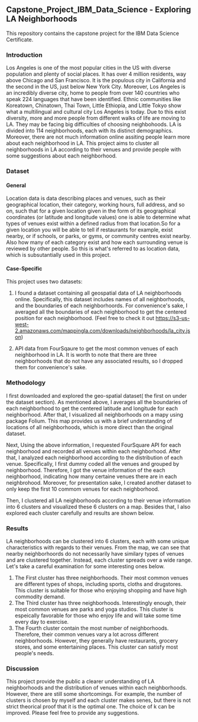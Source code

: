 ## Capstone_Project_IBM_Data_Science - Exploring LA Neighborhoods
This repository contains the capstone project for the IBM Data Science Certificate. 

### Introduction
Los Angeles is one of the most popular cities in the US with diverse population and plenty of social places. It has over 4 million residents, way above Chicago and San Francisco. It is the populous city in California and the second in the US, just below New York City. Moreover, Los Angeles is an incredibly diverse city, home to people from over 140 countries who speak 224 languages that have been identified. Ethnic communities like Koreatown, Chinatown, Thai Town, Little Ethiopia, and Little Tokyo show what a multilingual and cultural city Los Angeles is today. Due to this exist diversity, more and more people from different walks of life are moving to LA. They may be facing big difficulties of choosing neighbohoods. LA is divided into 114 neighborhoods, each with its distinct demographics. Moreover, there are not much information online assiting people learn more about each neighborhood in LA. This project aims to cluster all neighborhoods in LA according to their venues and provide people with some suggestions about each neighborhood.

### Dataset

#### General
Location data is data describing places and venues, such as their geographical location, their category, working hours, full address, and so on, such that for a given location given in the form of its geographical coordinates (or latitude and longitude values) one is able to determine what types of venues exist within a defined radius from that location.So for a given location you will be able to tell if restaurants for example, exist nearby, or if schools, or parks, or gyms, or community centres exist nearby. Also how many of each category exist and how each surrounding venue is reviewed by other people. So this is what's referred to as location data, which is subsutantially used in this project.

#### Case-Specific
This project uses two datasets:
1. I found a dataset containing all geospatial data of LA neighborhoods online. Specifically, this dataset includes names of all neighborhoods, and the boundaries of each neighborhoords. For convenience's sake, I averaged all the boundaries of each neighborhood to get the centered position for each neighborhood. (Feel free to check it out https://s3-us-west-2.amazonaws.com/mappingla.com/downloads/neighborhoods/la_city.json)

2. API data from FourSqaure to get the most common venues of each neighborhood in LA. It is worth to note that there are three neighborhoods that do not have any associated results, so I dropped them for convenience's sake.


### Methodology
I first downloaded and explored the geo-spatial dataset( the first on under the dataset section). As mentioned above, I averages all the boundaries of each neighborhood to get the centered latitude and longitude for each neighborhood. After that, I visualized all neighborhoods on a mapy using package Folium. This map provides us with a brief understanding of locations of all neighborhoods, which is more direct than the original dataset.

Next, Using the above information, I requested FourSquare API for each neighborhood and recorded all venues within each neighborhood. After that, I analyzed each neighborhood according to the distribution of each venue. Specifically, I first dummy coded all the venues and grouped by neighborhood. Therefore, I got the venue information of the each neighborhood, indicating how many certaine venues there are in each neighbrohood. Moreover, for presentation sake, I created another dataset to only keep the first 10 commom venues for each neighborhood. 

Then, I clustered all LA neighborhoods according to their venue information into 6 clusters and visualized these 6 clusters on a map. Besides that, I also explored each cluster carefully and results are shown below. 

### Results
LA neighborhoods can be clustered into 6 clusters, each with some unique characteristics with regards to their venues. 
From the map, we can see that nearby neighborhoords do not necessarily have similary types of venues and are clustered together. Instead, each cluster spreads over a wide range. Let's take a careful examination for some interesting ones below.
1. The First cluster has three neighborhoods. Their most common venues are different types of shops, including sports, cloths and drugstores. This cluster is suitable for those who enjoying shopping and have high commodity demand. 
2. The Third cluster has three neighborhoods. Interestingly enough, their most common venues are parks and yoga studios. This cluster is espeically favorable for those who enjoy life and will take some time every day to exercise.
3. The Fourth cluster contain the most number of neighborhoods. Therefore, their common venues vary a lot across different neighborhoods. However, they generally have restaurants, grocery stores, and some entertaining places. This cluster can satisfy most people's needs. 

### Discussion
This project provide the public a clearer understanding of LA neighborhoods and the distribution of venues within each neighborhoods. However, there are still some shortcomings. For example, the number of clusters is chosen by myself and each cluster makes senes, but there is not strict theorical proof that it is the optimal one. The choice of k can be improved. Please feel free to provide any suggestions. 
